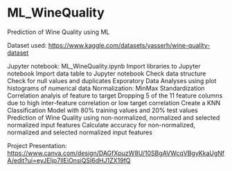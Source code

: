 # ML_WineQuality
Prediction of Wine Quality using ML

Dataset used:
https://www.kaggle.com/datasets/yasserh/wine-quality-dataset

Jupyter notebook: ML_WineQuality.ipynb 
Import libraries to Jupyter notebook
Import data table to Jupyter notebook
Check data structure
Check for null values and duplicates
Exporatory Data Analyses using plot histograms of numerical data
Normalization: MinMax Standardization
Correlation analyis of feature to target 
Dropping 5 of the 11 feature columns due to high inter-feature correlation or low target correlation
Create a KNN Classification Model with 80% training values and 20% test values
Prediction of Wine Quality using non-normalized, normalized and selected normalized input features
Calculate accuracy for non-normalized, normalized and selected normalized input features






Project Presentation:
https://www.canva.com/design/DAGfXpuzW8U/10SBgAVWcqVBgyKkaUgNfA/edit?ui=eyJEIjp7IlEiOnsiQSI6dHJ1ZX19fQ
